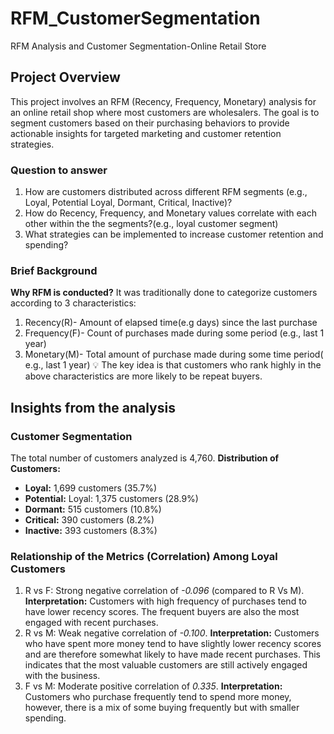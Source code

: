 # RFM_CustomerSegmentation
RFM Analysis and Customer Segmentation-Online Retail Store

## Project Overview
This project involves an RFM (Recency, Frequency, Monetary) analysis for an online retail shop where most customers are wholesalers. The goal is to segment customers based on their purchasing behaviors to provide actionable insights for targeted marketing and customer retention strategies.

### Question to answer
1. How are customers distributed across different RFM segments (e.g., Loyal, Potential Loyal, Dormant, Critical, Inactive)?
2. How do Recency, Frequency, and Monetary values correlate with each other within the the segments?(e.g., loyal customer segment)
3. What strategies can be implemented to increase customer retention and spending?
   
### Brief Background
**Why RFM is conducted?**
It was traditionally done to categorize customers according to 3 characteristics:
1. Recency(R)- Amount of elapsed time(e.g days) since the last purchase
2. Frequency(F)- Count of purchases made during some period (e.g., last 1 year)
3. Monetary(M)- Total amount of purchase made during some time period( e.g., last 1 year)
💡 The key idea is that customers who rank highly in the above characteristics are more likely to be repeat buyers.

## Insights from the analysis
### Customer Segmentation
The total number of customers analyzed is 4,760.
**Distribution of Customers:**
* **Loyal:** 1,699 customers (35.7%)
* **Potential:** Loyal: 1,375 customers (28.9%)
* **Dormant:** 515 customers (10.8%)
* **Critical:** 390 customers (8.2%)
* **Inactive:** 393 customers (8.3%)

### Relationship of the Metrics (Correlation) Among Loyal Customers
1. R vs F: Strong negative correlation of *-0.096* (compared to R Vs M).
**Interpretation:** Customers with high frequency of purchases tend to have lower recency scores. The frequent buyers are also the most engaged with recent purchases.
2. R vs M: Weak negative correlation of *-0.100*.
**Interpretation:** Customers who have spent more money tend to have slightly lower recency scores and are therefore somewhat likely to have made recent purchases. This indicates that the most valuable customers are still actively engaged with the business.
3. F vs M: Moderate positive correlation of *0.335*.
**Interpretation:** Customers who purchase frequently tend to spend more money, however, there is a mix of some buying frequently but with smaller spending.


    
